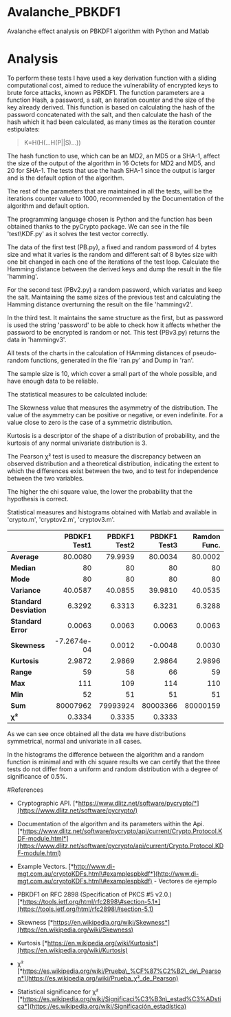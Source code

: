 # Avalanche_PBKDF1
Avalanche effect analysis on PBKDF1 algorithm with Python and Matlab

# Analysis
To perform these tests I have used a key derivation function with a sliding computational cost, aimed to reduce the vulnerability of encrypted keys to brute force attacks, known as PBKDF1. The function parameters are a function
Hash, a password, a salt, an iteration counter and the size of the
key already derived. This function is based on calculating the hash of the
password concatenated with the salt, and then calculate the hash of the hash
which it had been calculated, as many times as the iteration counter estipulates:

>K=H(H(...H(P||S)...))

The hash function to use, which can be an MD2, an MD5 or a
SHA-1, affect the size of the output of the algorithm in 16
Octets for MD2 and MD5, and 20 for SHA-1. The tests that use the hash
SHA-1 since the output is larger and is the default option of the
algorithm.

The rest of the parameters that are maintained in all the tests, will be the
iterations counter value to 1000, recommended by the
Documentation of the algorithm and default option.

The programming language chosen is Python and the function has been obtained thanks to the pyCrypto package. We can see in the file 'test\KDF.py' as it solves the
test vector correctly.

The data of the first test (PB.py), a fixed and random password of 4 bytes size and what it varies is the random and different salt of 8 bytes size with one bit changed in each one of the iterations of the test loop. Calculate the Hamming distance between the derived keys and dump the result in the file 'hamming'.

For the second test (PBv2.py) a random password, which variates and keep the salt. Maintaining the same sizes of the previous test and calculating the Hamming distance overturning the result on the file 'hammingv2'.

In the third test. It maintains the same structure as the first, but as password is used the string 'password' to be able to check how it affects whether the password to be encrypted is random or not. This test (PBv3.py) returns the data in 'hammingv3'.

All tests of the charts in the calculation of  HAmming distances of pseudo-random functions, generated in the file 'ran.py' and Dump in 'ran'.

The sample size is 10, which cover a small part of the whole possible, and have enough data to be reliable.

The statistical measures to be calculated include:

The Skewness value that measures the asymmetry of the distribution. The value of the asymmetry can be positive or negative, or even indefinite. For a value close to zero is the case of a symmetric distribution.

Kurtosis is a descriptor of the shape of a distribution of probability, and the kurtosis of any normal univariate distribution is 3.

The Pearson χ² test is used to measure the discrepancy between an observed distribution and a theoretical distribution, indicating the extent to which the differences exist between the two, and to test for independence between the two variables.

The higher the chi square value, the lower the probability that the hypothesis is correct.

Statistical measures and histograms obtained with Matlab and available in 'crypto.m', 'cryptov2.m', 'cryptov3.m'.

|                         | **PBDKF1 Test1** | **PBDKF1 Test2** | **PBDKF1 Test3** | **Ramdon Func.** |
| :---------------------- | ---------------: | ---------------: | ---------------: | ---------------: |
| **Average**             | 80.0080          | 79.9939          | 80.0034          | 80.0002          |
| **Median**              | 80               | 80               | 80               | 80               |
| **Mode**                | 80               | 80               | 80               | 80               |
| **Variance**            | 40.0587          | 40.0855          | 39.9810          | 40.0535          |
| **Standard Desviation** | 6.3292           | 6.3313           | 6.3231           | 6.3288           |
| **Standard Error**      | 0.0063           | 0.0063           | 0.0063           | 0.0063           |
| **Skewness**            | -7.2674e-04      | 0.0012           | -0.0048          | 0.0030           |
| **Kurtosis**            | 2.9872           | 2.9869           | 2.9864           | 2.9896           |
| **Range**               | 59               | 58               | 66               | 59               |
| **Max**                 | 111              | 109              | 114              | 110              |     
| **Min**                 | 52               | 51               | 51               | 51               |
| **Sum**                 | 80007962         | 79993924         | 80003366         | 80000159         |
| **χ²**                  | 0.3334           | 0.3335           | 0.3333            
 

As we can see once obtained all the data we have distributions symmetrical, normal and univariate in all cases.

In the histograms the difference between the algorithm and a random function is minimal and with chi square results we can certify that the three tests do not differ from a uniform and random distribution with a degree of significance of 0.5%.

#References

- Cryptographic API. [*https://www.dlitz.net/software/pycrypto/*](https://www.dlitz.net/software/pycrypto/)

- Documentation of the algorithm and its parameters within the Api. 
[*https://www.dlitz.net/software/pycrypto/api/current/Crypto.Protocol.KDF-module.html*](https://www.dlitz.net/software/pycrypto/api/current/Crypto.Protocol.KDF-module.html)

- Example Vectors. [*http://www.di-mgt.com.au/cryptoKDFs.html\#examplespbkdf*](http://www.di-mgt.com.au/cryptoKDFs.html\#examplespbkdf) - Vectores de
ejemplo

- PBKDF1 on RFC 2898 (Specification of PKCS \#5 v2.0.)[*https://tools.ietf.org/html/rfc2898\#section-5.1*](https://tools.ietf.org/html/rfc2898\#section-5.1) 

- Skewness [*https://en.wikipedia.org/wiki/Skewness*](https://en.wikipedia.org/wiki/Skewness)

- Kurtosis [*https://en.wikipedia.org/wiki/Kurtosis*](https://en.wikipedia.org/wiki/Kurtosis)

- χ² [*https://es.wikipedia.org/wiki/Prueba\_%CF%87%C2%B2\_de\_Pearson*](https://es.wikipedia.org/wiki/Prueba_χ²_de_Pearson)

- Statistical significance for χ² [*https://es.wikipedia.org/wiki/Significaci%C3%B3n\_estad%C3%ADstica*](https://es.wikipedia.org/wiki/Significación_estadística)